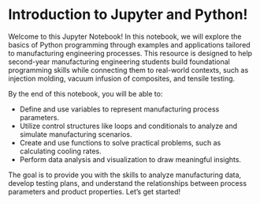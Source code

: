 # Introduction to Jupyter and Python!

Welcome to this Jupyter Notebook! In this notebook, we will explore the basics of Python programming through examples and applications tailored to manufacturing engineering processes. This resource is designed to help second-year manufacturing engineering students build foundational programming skills while connecting them to real-world contexts, such as injection molding, vacuum infusion of composites, and tensile testing.

By the end of this notebook, you will be able to:
* Define and use variables to represent manufacturing process parameters.
* Utilize control structures like loops and conditionals to analyze and simulate manufacturing scenarios.
* Create and use functions to solve practical problems, such as calculating cooling rates.
* Perform data analysis and visualization to draw meaningful insights.

The goal is to provide you with the skills to analyze manufacturing data, develop testing plans, and understand the relationships between process parameters and product properties. Let’s get started!
